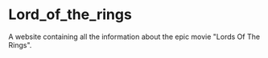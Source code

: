 # Lord_of_the_rings
A website containing all the information about the epic movie "Lords Of The Rings".
